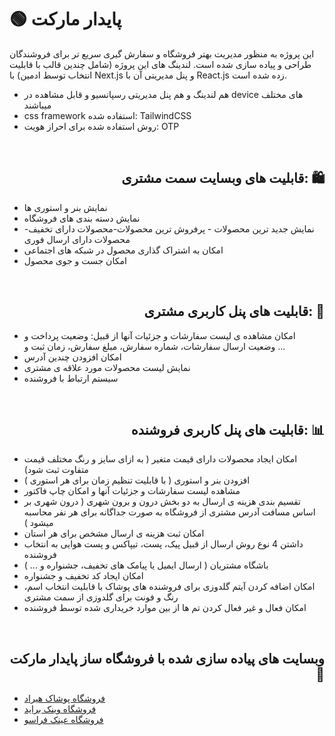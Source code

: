 # 🟢 پایدار مارکت 

این پروژه به منظور مدیریت بهتر فروشگاه و سفارش گیری سریع تر برای فروشندگان طراحی و پیاده سازی شده است. لندینگ های این پروژه (شامل چندین قالب با قابلیت انتخاب توسط ادمین) با Next.js و پنل مدیریتی آن با React.js زده شده است. 
* هم لندینگ و هم پنل مدیریتی رسپانسیو و قابل مشاهده در device های مختلف میباشند
* css framework استفاده شده: TailwindCSS
* روش استفاده شده برای احراز هویت: OTP
<br/>
<h2 align="right">قابلیت های وبسایت سمت مشتری: 🛍</h2>

* نمایش بنر و استوری ها
* نمایش دسته بندی های فروشگاه 
* نمایش جدید ترین محصولات - پرفروش ترین محصولات-محصولات دارای تخفیف-محصولات دارای ارسال فوری
* امکان به اشتراک گذاری محصول در شبکه های اجتماعی
* امکان جست و جوی محصول

<br/>
<h2 align="right">قابلیت های پنل کاربری مشتری: 🛒</h2>

* امکان مشاهده ی لیست سفارشات و جزئیات آنها از قبیل: وضعیت پرداخت و وضعیت ارسال سفارشات، شماره سفارش، مبلغ سفارش، زمان ثبت و ...
* امکان افزودن چندین آدرس
* نمایش لیست محصولات مورد علاقه ی مشتری
* سیستم ارتباط با فروشنده


<br/>
<h2 align="right">قابلیت های پنل کاربری فروشنده: 📊</h2>

* امکان ایجاد محصولات دارای قیمت متغیر ( به ازای سایز و رنگ مختلف قیمت متفاوت ثبت شود)
* افزودن بنر و استوری ( با قابلیت تنظیم زمان برای هر استوری )
* مشاهده لیست سفارشات و جزئیات آنها و امکان چاپ فاکتور
* تقسیم بندی هزینه ی ارسال به دو بخش درون و برون شهری ( درون شهری بر اساس مسافت آدرس مشتری از فروشگاه به صورت جداگانه برای هر نفر محاسبه میشود )
* امکان ثبت هزینه ی ارسال مشخص برای هر استان
* داشتن 4 نوع روش ارسال از قبیل پیک، پست، تیپاکس و پست هوایی به انتخاب فروشنده
* باشگاه مشتریان ( ارسال ایمیل یا پیامک های تخفیف، جشنواره و ... )
* امکان ایجاد کد تخفیف و جشنواره
* امکان اضافه کردن آیتم گلدوزی برای فروشنده های پوشاک با قابلیت انتخاب اسم، رنگ و فونت برای گلدوزی از سمت مشتری
* امکان فعال و غیر فعال کردن تم ها از بین موارد خریداری شده توسط فروشنده


<br/>
<h2 align="right">وبسایت های پیاده سازی شده با فروشگاه ساز پایدار مارکت 🎨</h2>

* [فروشگاه پوشاک هیراد](https://pooshakhirad.ir/)
* [فروشگاه وینک براید](https://winkbride.ir/)
* [فروشگاه عینک فراسو](https://farasoooptic.ir/)
